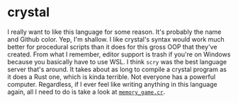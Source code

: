 # crystal

I really want to like this language for some reason.
It's probably the name and Github color. Yep, I'm shallow.
I like crystal's syntax would work much better for procedural scripts than it
does for this gross OOP that they've created. From what I remember, editor
support is trash if you're on Windows because you basically have to use WSL.
I think `scry` was the best language server that's around. It takes about as
long to compile a crystal program as it does a Rust one, which is kinda
terrible. Not everyone has a powerful computer. Regardless, if I ever feel like
writing anything in this language again, all I need to do is take a look at
[`memory_game.cr`](./memory_game.cr).
